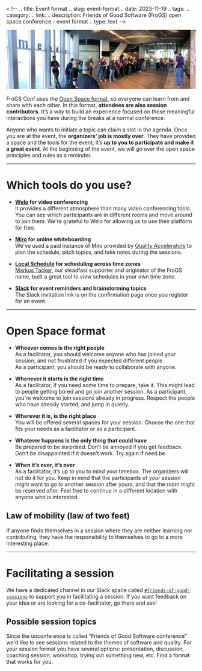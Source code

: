 < !--
.. title: Event format
.. slug: event-format
.. date: 2023-11-19
.. tags: 
.. category: 
.. link: 
.. description: Friends of Good Software (FroGS) open space conference - event format
.. type: text
-->

![open space marketplace](/assets/images/event-format.jpeg)

FroGS Conf uses the [Open Space format](link://slug/event-format#open-space-format), so everyone can learn from and share with each other. In this format, __attendees are also session contributors__. It’s a way to build an experience focused on those meaningful interactions you have during the breaks at a normal conference.

Anyone who wants to initiate a topic can claim a slot in the agenda. Once you are at the event, the __organizers' job is mostly over__. They have provided a space and the tools for the event; it’s __up to you to participate and make it a great event__. At the beginning of the event, we will go over the open space principles and rules as a reminder.

---

# Which tools do you use?

- __[Welo](https://www.welo.space/) for video conferencing__  
  It provides a different atmosphere than many video conferencing tools. You can see which participants are in different rooms and move around to join them. We're grateful to Welo for allowing us to use their platform for free.

- __[Miro](https://miro.com/) for online whiteboarding__  
  We've used a paid instance of Miro provided by [Quality Accelerators](https://www.qualityaccelerators.nl/) to plan the schedule, pitch topics, and take notes during the sessions.

- __[Local Schedule](https://localschedule.netlify.app/) for scheduling across time zones__  
  [Markus Tacker](https://chaos.social/@coderbyheart), our steadfast supporter and originator of the FroGS name, built a great tool to view schedules in your own time zone.

- __[Slack](http://slack.com/) for event reminders and brainstorming topics__  
  The Slack invitation link is on the confirmation page once you register for an event.

---

# <a name="open-space-format"></a>Open Space format

- __Whoever comes is the right people__  
	As a facilitator, you should welcome anyone who has joined your session, and not frustrated if you expected different people.  
	As a participant, you should be ready to collaborate with anyone.

- __Whenever it starts is the right time__  
	As a facilitator, if you need some time to prepare, take it. This might lead to people getting bored and go join another session.
	As a participant, you're welcome to join sessions already in progress. Respect the people who have already started, and jump in quietly.

- __Wherever it is, is the right place__  
	You will be offered several spaces for your session. Choose the one that fits your needs as a facilitator or as a participant.

- __Whatever happens is the only thing that could have__  
	Be prepared to be surprised. Don’t be annoyed if you get feedback. Don’t be disappointed if it doesn’t work. Try again if need be.

- __When it’s over, it’s over__  
	As a facilitator, it’s up to you to mind your timebox. The organizers will not do it for you. Keep in mind that the participants of your session might want to go to another session after yours, and that the room might be reserved after. Feel free to continue in a different location with anyone who is interested.

## Law of mobility (law of two feet)
If anyone finds themselves in a session where they are neither learning nor contributing, they have the responsibility to themselves to go to a more interesting place.


---

# <a name="facilitating-a-session"></a> Facilitating a session

We have a dedicated channel in our Slack space called [`#friends-of-good-sessions`](https://frogsconf.slack.com/archives/C02QF5ME277) to support you in facilitating a session. If you want feedback on your idea or are looking for a co-facilitator, go there and ask!

## Possible session topics

Since the unconference is called “Friends of Good Software conference” we'd like to see sessions related to the themes of software and quality. For your session format you have several options: presentation, discussion, coaching session, workshop, trying out something new, etc. Find a format that works for you.
